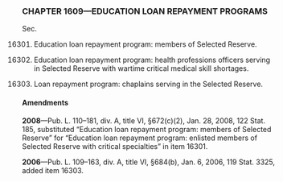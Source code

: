 ### **CHAPTER 1609—EDUCATION LOAN REPAYMENT PROGRAMS** ###

Sec.

16301. Education loan repayment program: members of Selected Reserve.

16302. Education loan repayment program: health professions officers serving in Selected Reserve with wartime critical medical skill shortages.

16303. Loan repayment program: chaplains serving in the Selected Reserve.

#### Amendments ####

**2008**—Pub. L. 110–181, div. A, title VI, §672(c)(2), Jan. 28, 2008, 122 Stat. 185, substituted “Education loan repayment program: members of Selected Reserve” for “Education loan repayment program: enlisted members of Selected Reserve with critical specialties” in item 16301.

**2006**—Pub. L. 109–163, div. A, title VI, §684(b), Jan. 6, 2006, 119 Stat. 3325, added item 16303.